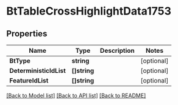 # BtTableCrossHighlightData1753

## Properties

Name | Type | Description | Notes
------------ | ------------- | ------------- | -------------
**BtType** | **string** |  | [optional] 
**DeterministicIdList** | **[]string** |  | [optional] 
**FeatureIdList** | **[]string** |  | [optional] 

[[Back to Model list]](../README.md#documentation-for-models) [[Back to API list]](../README.md#documentation-for-api-endpoints) [[Back to README]](../README.md)


